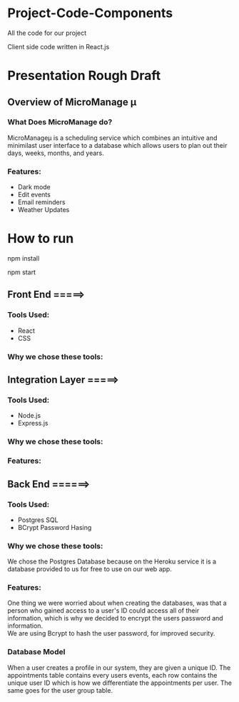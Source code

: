 # Project-Code-Components
All the code for our project

Client side code written in React.js 

<h1>Presentation Rough Draft</h1>

<h2>Overview of MicroManage &mu;</h2>
  <h3>What Does MicroManage do?</h3>
    MicroManage&mu; is a scheduling service which combines an
      intuitive and minimilast user interface to a database which allows
      users to plan out their days, weeks, months, and years. <br>

    
  <h3>Features:</h3>
  <ul>
    <li> Dark mode </li>
    <li> Edit events </li>
    <li> Email reminders </li>
    <li> Weather Updates </li>
  </ul>
  
<h1>How to run</h1>
npm install <br>

npm start






<h2>Front End =====> </h2>
  <h3>Tools Used:</h3>
  <ul>
    <li>React</li>
    <li>CSS</li>
  </ul>
  <h3>Why we chose these tools:</h3>



<h2>Integration Layer =====></h2>

  <h3>Tools Used:</h3>
  <ul>
    <li>Node.js</li>
    <li>Express.js</li>
  </ul>
  <h3>Why we chose these tools:</h3>

  <h3>Features: </h3>

<h2>Back End ======></h2>


  <h3>Tools Used:</h3>
  <ul>
    <li>Postgres SQL</li>
    <li>BCrypt Password Hasing</li>
  </ul>
  <h3>Why we chose these tools:</h3>
  We chose the Postgres Database because on the Heroku service it is 
    a database provided to us for free to use on our web app. 
  

  <h3>Features:  </h3>

   One thing we were worried about when creating the databases, was that
      a person who gained access to a user's ID could access all of their
      information, which is why we decided to encrypt the users password and information.
      <br>
      We are using Bcrypt to hash the user password, for improved security.  
    
  <h3>Database Model</h3>
  When a user creates a profile in our system, they are given a unique ID.
    The appointments table contains every users events, each row contains the unique user ID
    which is how we differentiate the appointments per user.
    The same goes for the user group table. 
  
  
